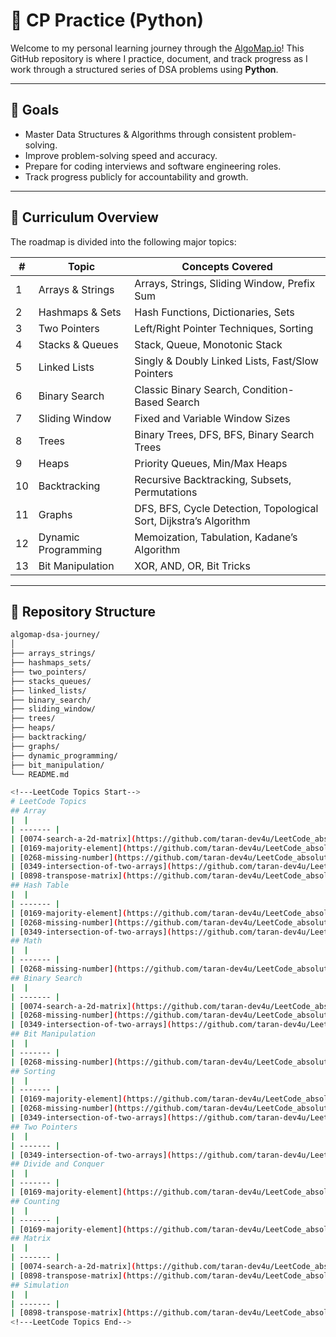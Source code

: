 # 🚀 CP Practice (Python)

Welcome to my personal learning journey through the [AlgoMap.io](https://algomap.io/)! This GitHub repository is where I practice, document, and track progress as I work through a structured series of DSA problems using **Python**.

---

## 🎯 Goals

- Master Data Structures & Algorithms through consistent problem-solving.
- Improve problem-solving speed and accuracy.
- Prepare for coding interviews and software engineering roles.
- Track progress publicly for accountability and growth.

---

## 🧠 Curriculum Overview

The roadmap is divided into the following major topics:

| # | Topic                     | Concepts Covered                                                  |
|---|---------------------------|--------------------------------------------------------------------|
| 1 | Arrays & Strings          | Arrays, Strings, Sliding Window, Prefix Sum                       |
| 2 | Hashmaps & Sets           | Hash Functions, Dictionaries, Sets                                |
| 3 | Two Pointers              | Left/Right Pointer Techniques, Sorting                             |
| 4 | Stacks & Queues           | Stack, Queue, Monotonic Stack                                     |
| 5 | Linked Lists              | Singly & Doubly Linked Lists, Fast/Slow Pointers                  |
| 6 | Binary Search             | Classic Binary Search, Condition-Based Search                     |
| 7 | Sliding Window            | Fixed and Variable Window Sizes                                   |
| 8 | Trees                     | Binary Trees, DFS, BFS, Binary Search Trees                       |
| 9 | Heaps                     | Priority Queues, Min/Max Heaps                                    |
|10 | Backtracking              | Recursive Backtracking, Subsets, Permutations                     |
|11 | Graphs                    | DFS, BFS, Cycle Detection, Topological Sort, Dijkstra’s Algorithm |
|12 | Dynamic Programming       | Memoization, Tabulation, Kadane’s Algorithm                       |
|13 | Bit Manipulation          | XOR, AND, OR, Bit Tricks                                          |

---

## 📂 Repository Structure

```bash
algomap-dsa-journey/
│
├── arrays_strings/
├── hashmaps_sets/
├── two_pointers/
├── stacks_queues/
├── linked_lists/
├── binary_search/
├── sliding_window/
├── trees/
├── heaps/
├── backtracking/
├── graphs/
├── dynamic_programming/
├── bit_manipulation/
└── README.md

<!---LeetCode Topics Start-->
# LeetCode Topics
## Array
|  |
| ------- |
| [0074-search-a-2d-matrix](https://github.com/taran-dev4u/LeetCode_absolute_Learning/tree/master/0074-search-a-2d-matrix) |
| [0169-majority-element](https://github.com/taran-dev4u/LeetCode_absolute_Learning/tree/master/0169-majority-element) |
| [0268-missing-number](https://github.com/taran-dev4u/LeetCode_absolute_Learning/tree/master/0268-missing-number) |
| [0349-intersection-of-two-arrays](https://github.com/taran-dev4u/LeetCode_absolute_Learning/tree/master/0349-intersection-of-two-arrays) |
| [0898-transpose-matrix](https://github.com/taran-dev4u/LeetCode_absolute_Learning/tree/master/0898-transpose-matrix) |
## Hash Table
|  |
| ------- |
| [0169-majority-element](https://github.com/taran-dev4u/LeetCode_absolute_Learning/tree/master/0169-majority-element) |
| [0268-missing-number](https://github.com/taran-dev4u/LeetCode_absolute_Learning/tree/master/0268-missing-number) |
| [0349-intersection-of-two-arrays](https://github.com/taran-dev4u/LeetCode_absolute_Learning/tree/master/0349-intersection-of-two-arrays) |
## Math
|  |
| ------- |
| [0268-missing-number](https://github.com/taran-dev4u/LeetCode_absolute_Learning/tree/master/0268-missing-number) |
## Binary Search
|  |
| ------- |
| [0074-search-a-2d-matrix](https://github.com/taran-dev4u/LeetCode_absolute_Learning/tree/master/0074-search-a-2d-matrix) |
| [0268-missing-number](https://github.com/taran-dev4u/LeetCode_absolute_Learning/tree/master/0268-missing-number) |
| [0349-intersection-of-two-arrays](https://github.com/taran-dev4u/LeetCode_absolute_Learning/tree/master/0349-intersection-of-two-arrays) |
## Bit Manipulation
|  |
| ------- |
| [0268-missing-number](https://github.com/taran-dev4u/LeetCode_absolute_Learning/tree/master/0268-missing-number) |
## Sorting
|  |
| ------- |
| [0169-majority-element](https://github.com/taran-dev4u/LeetCode_absolute_Learning/tree/master/0169-majority-element) |
| [0268-missing-number](https://github.com/taran-dev4u/LeetCode_absolute_Learning/tree/master/0268-missing-number) |
| [0349-intersection-of-two-arrays](https://github.com/taran-dev4u/LeetCode_absolute_Learning/tree/master/0349-intersection-of-two-arrays) |
## Two Pointers
|  |
| ------- |
| [0349-intersection-of-two-arrays](https://github.com/taran-dev4u/LeetCode_absolute_Learning/tree/master/0349-intersection-of-two-arrays) |
## Divide and Conquer
|  |
| ------- |
| [0169-majority-element](https://github.com/taran-dev4u/LeetCode_absolute_Learning/tree/master/0169-majority-element) |
## Counting
|  |
| ------- |
| [0169-majority-element](https://github.com/taran-dev4u/LeetCode_absolute_Learning/tree/master/0169-majority-element) |
## Matrix
|  |
| ------- |
| [0074-search-a-2d-matrix](https://github.com/taran-dev4u/LeetCode_absolute_Learning/tree/master/0074-search-a-2d-matrix) |
| [0898-transpose-matrix](https://github.com/taran-dev4u/LeetCode_absolute_Learning/tree/master/0898-transpose-matrix) |
## Simulation
|  |
| ------- |
| [0898-transpose-matrix](https://github.com/taran-dev4u/LeetCode_absolute_Learning/tree/master/0898-transpose-matrix) |
<!---LeetCode Topics End-->